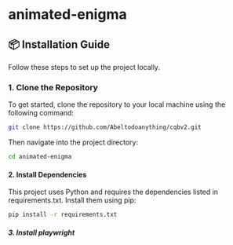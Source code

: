 # animated-enigma

## 📦 Installation Guide

Follow these steps to set up the project locally.

### 1. Clone the Repository

To get started, clone the repository to your local machine using the following command:

```bash
git clone https://github.com/Abeltodoanything/cqbv2.git 
```
Then navigate into the project directory:

```bash
cd animated-enigma
```

#### 2. Install Dependencies
This project uses Python and requires the dependencies listed in requirements.txt. Install them using pip:

```bash
pip install -r requirements.txt
```

##### 3. Install playwright
